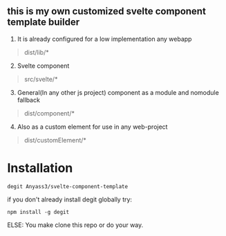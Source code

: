 ## this is my own customized svelte component template builder
1. It is already configured for a low implementation any webapp
  > dist/lib/*
2. Svelte component
  > src/svelte/*
3. General(In any other js project) component as a module and nomodule fallback
  > dist/component/*
4. Also as a custom element for use in any web-project
  > dist/customElement/*

# Installation
```shell
degit Anyass3/svelte-component-template
```
if you don't already install degit globally try:
```shell
npm install -g degit
```

ELSE: You make clone this repo or do your way.

